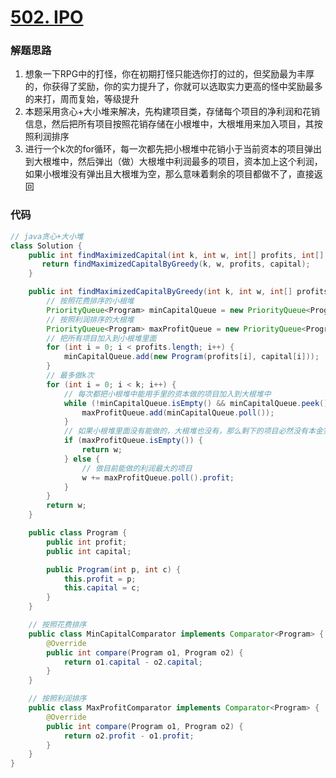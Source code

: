 # [502. IPO](https://leetcode.cn/problems/ipo/)

### 解题思路
1. 想象一下RPG中的打怪，你在初期打怪只能选你打的过的，但奖励最为丰厚的，你获得了奖励，你的实力提升了，你就可以选取实力更高的怪中奖励最多的来打，周而复始，等级提升
2. 本题采用贪心+大小堆来解决，先构建项目类，存储每个项目的净利润和花销信息，然后把所有项目按照花销存储在小根堆中，大根堆用来加入项目，其按照利润排序
3. 进行一个k次的for循环，每一次都先把小根堆中花销小于当前资本的项目弹出到大根堆中，然后弹出（做）大根堆中利润最多的项目，资本加上这个利润，如果小根堆没有弹出且大根堆为空，那么意味着剩余的项目都做不了，直接返回

### 代码

```java
// java贪心+大小堆
class Solution {
    public int findMaximizedCapital(int k, int w, int[] profits, int[] capital) {
       return findMaximizedCapitalByGreedy(k, w, profits, capital);
    }

    public int findMaximizedCapitalByGreedy(int k, int w, int[] profits, int[] capital) {
        // 按照花费排序的小根堆
        PriorityQueue<Program> minCapitalQueue = new PriorityQueue<Program>(new MinCapitalComparator());
        // 按照利润排序的大根堆
        PriorityQueue<Program> maxProfitQueue = new PriorityQueue<Program>(new MaxProfitComparator());
        // 把所有项目加入到小根堆里面
        for (int i = 0; i < profits.length; i++) {
            minCapitalQueue.add(new Program(profits[i], capital[i]));
        }
        // 最多做k次
        for (int i = 0; i < k; i++) {
            // 每次都把小根堆中能用手里的资本做的项目加入到大根堆中
            while (!minCapitalQueue.isEmpty() && minCapitalQueue.peek().capital <= w) {
                maxProfitQueue.add(minCapitalQueue.poll());
            }
            // 如果小根堆里面没有能做的，大根堆也没有，那么剩下的项目必然没有本金完成，直接返回
            if (maxProfitQueue.isEmpty()) {
                return w;
            } else {
                // 做目前能做的利润最大的项目
                w += maxProfitQueue.poll().profit;
            }
        }
        return w;
    }

    public class Program {
		public int profit;
		public int capital;

		public Program(int p, int c) {
			this.profit = p;
			this.capital = c;
		}
	}

    // 按照花费排序
    public class MinCapitalComparator implements Comparator<Program> {
        @Override
        public int compare(Program o1, Program o2) {
            return o1.capital - o2.capital;
        }
    }

    // 按照利润排序
    public class MaxProfitComparator implements Comparator<Program> {
        @Override
        public int compare(Program o1, Program o2) {
            return o2.profit - o1.profit;
        }
    }
}
```

